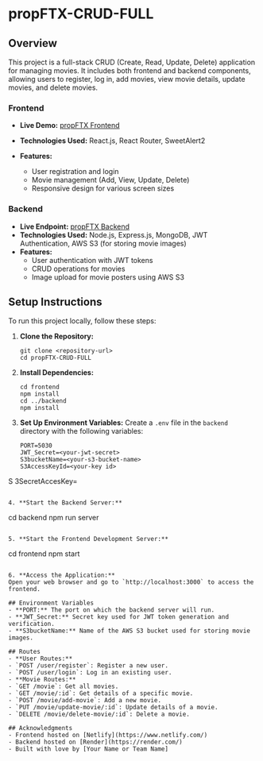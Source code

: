 

# propFTX-CRUD-FULL

## Overview
This project is a full-stack CRUD (Create, Read, Update, Delete) application for managing movies. It includes both frontend and backend components, allowing users to register, log in, add movies, view movie details, update movies, and delete movies.

### Frontend
- **Live Demo:** [propFTX Frontend](https://prop02-ftx.netlify.app/)

- **Technologies Used:** React.js, React Router,  SweetAlert2
- **Features:**
  - User registration and login
  - Movie management (Add, View, Update, Delete)
  - Responsive design for various screen sizes

### Backend
- **Live Endpoint:** [propFTX Backend](https://propftxbackend.onrender.com)
- **Technologies Used:** Node.js, Express.js, MongoDB, JWT Authentication, AWS S3 (for storing movie images)
- **Features:**
  - User authentication with JWT tokens
  - CRUD operations for movies
  - Image upload for movie posters using AWS S3

## Setup Instructions
To run this project locally, follow these steps:

1. **Clone the Repository:**
   ```
   git clone <repository-url>
   cd propFTX-CRUD-FULL
   ```

2. **Install Dependencies:**
   ```
   cd frontend
   npm install
   cd ../backend
   npm install
   ```

3. **Set Up Environment Variables:**
   Create a `.env` file in the `backend` directory with the following variables:
   ```
   PORT=5030
   JWT_Secret=<your-jwt-secret>
   S3bucketName=<your-s3-bucket-name>
   S3AccessKeyId=<your-key id>
S  3SecretAccesKey=<your-access key>
   ```

4. **Start the Backend Server:**
   ```
   cd backend
   npm run server
   ```

5. **Start the Frontend Development Server:**
   ```
   cd frontend
   npm start
   ```

6. **Access the Application:**
   Open your web browser and go to `http://localhost:3000` to access the frontend.

## Environment Variables
- **PORT:** The port on which the backend server will run.
- **JWT_Secret:** Secret key used for JWT token generation and verification.
- **S3bucketName:** Name of the AWS S3 bucket used for storing movie images.

## Routes
- **User Routes:**
  - `POST /user/register`: Register a new user.
  - `POST /user/login`: Log in an existing user.
- **Movie Routes:**
  - `GET /movie`: Get all movies.
  - `GET /movie/:id`: Get details of a specific movie.
  - `POST /movie/add-movie`: Add a new movie.
  - `PUT /movie/update-movie/:id`: Update details of a movie.
  - `DELETE /movie/delete-movie/:id`: Delete a movie.

## Acknowledgments
- Frontend hosted on [Netlify](https://www.netlify.com/)
- Backend hosted on [Render](https://render.com/)
- Built with love by [Your Name or Team Name]
